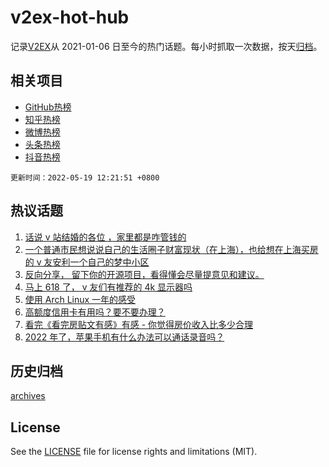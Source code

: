 # v2ex-hot-hub

 记录[V2EX](https://www.v2ex.com/)从 2021-01-06 日至今的热门话题。每小时抓取一次数据，按天[归档](archives)。
 
 ## 相关项目

- [GitHub热榜](https://github.com/snaildev/github-hot-hub)
- [知乎热榜](https://github.com/snaildev/zhihu-hot-hub)
- [微博热榜](https://github.com/snaildev/weibo-hot-hub)
- [头条热榜](https://github.com/snaildev/toutiao-hot-hub)
- [抖音热榜](https://github.com/snaildev/douyin-hot-hub)


 `更新时间：2022-05-19 12:21:51 +0800`

## 热议话题

1. [话说 v 站结婚的各位 ，家里都是咋管钱的](https://www.v2ex.com/t/853697)
1. [一个普通市民想说说自己的生活圈子财富现状（在上海），也给想在上海买房的 v 友安利一个自己的梦中小区](https://www.v2ex.com/t/853826)
1. [反向分享， 留下你的开源项目，看得懂会尽量提意见和建议。](https://www.v2ex.com/t/853756)
1. [马上 618 了， v 友们有推荐的 4k 显示器吗](https://www.v2ex.com/t/853842)
1. [使用 Arch Linux 一年的感受](https://www.v2ex.com/t/853676)
1. [高额度信用卡有用吗？要不要办理？](https://www.v2ex.com/t/853761)
1. [看完《看完房贴文有感》有感 - 你觉得房价收入比多少合理](https://www.v2ex.com/t/853814)
1. [2022 年了，苹果手机有什么办法可以通话录音吗？](https://www.v2ex.com/t/853784)

## 历史归档

[archives](archives)

## License

See the [LICENSE](LICENSE) file for license rights and limitations (MIT).
